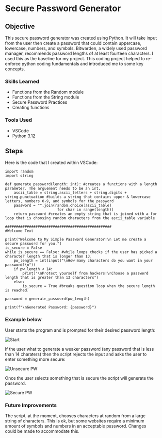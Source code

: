 # Secure Password Generator

## Objective

This secure password generator was created using Python. It will take input from the user then create a password that could contain uppercase, lowercase, numbers, and symbols. Bitwarden, a widely used password manager, recommends password lengths of at least fourteen characters. I used this as the baseline for my project. This coding project helped to re-enforce python coding fundamentals and introduced me to some key concepts. 

### Skills Learned

- Functions from the Random module
- Functions from the String module
- Secure Password Practices
- Creating functions

### Tools Used

- VSCode
- Python 3.12

## Steps
Here is the code that I created within VSCode:
```
import random
import string

def generate_password(length: int): #creates a functions with a length parameter. The arguement needs to be an int.
    ascii_table = string.ascii_letters + string.digits + string.punctuation #builds a string that contains upper & lowercase letters, numbers 0-9, and symbols for the password
    password = "".join(random.choice(ascii_table)
                        for char in range(length))
    return password #creates an empty string that is joined with a for loop that is choosing random characters from the ascii_table variable
    
#################################################
#Welcome Text

print("Welcome to My Simple Password Generator!\n Let me create a secure password for you.")
is_secure = False
while is_secure == False: #while loops checks if the user has picked a character length that is longer than 13.
    pw_length = int(input("\nHow many characters do you want in your password?\n"))
    if pw_length < 14:
        print("\nProtect yourself from hackers!\nChoose a password length that is greater than 13 characters")
    else:
        is_secure = True #breaks question loop when the secure length is reached.

password = generate_password(pw_length)

print(f"\nGenerated Password: {password}")

```

### Example below

User starts the program and is prompted for their desired password length:

![Start](https://github.com/HolyBG/Secure-PW-Generator/assets/111000839/9c89e854-eb1b-41dd-9897-3bb5b9d07a9f)

If the user what to generate a weaker password (any password that is less than 14 charaters) then the script rejects the input and asks the user to enter something more secure:

![Unsecure PW](https://github.com/HolyBG/Secure-PW-Generator/assets/111000839/668f9b5e-6062-4ded-8d10-42d577610e92)

Once the user selects something that is secure the script will generate the password.

![Secure PW](https://github.com/HolyBG/Secure-PW-Generator/assets/111000839/71b475d1-5abc-4b4c-b06c-d8960212c197)

### Future Improvements
The script, at the moment, chooses characters at random from a large string of characters. This is ok, but some websites require a minimum amount of symbols and numbers in an acceptable password. Changes could be made to accommodate this.


